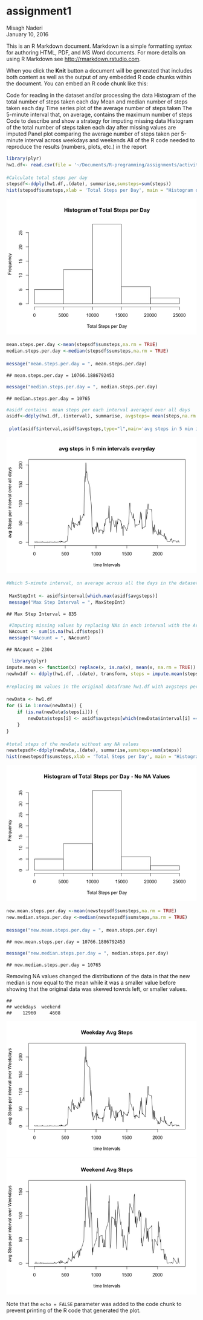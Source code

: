 # assignment1
Misagh Naderi  
January 10, 2016  

This is an R Markdown document. Markdown is a simple formatting syntax for authoring HTML, PDF, and MS Word documents. For more details on using R Markdown see <http://rmarkdown.rstudio.com>.

When you click the **Knit** button a document will be generated that includes both content as well as the output of any embedded R code chunks within the document. You can embed an R code chunk like this:

Code for reading in the dataset and/or processing the data
Histogram of the total number of steps taken each day
Mean and median number of steps taken each day
Time series plot of the average number of steps taken
The 5-minute interval that, on average, contains the maximum number of steps
Code to describe and show a strategy for imputing missing data
Histogram of the total number of steps taken each day after missing values are imputed
Panel plot comparing the average number of steps taken per 5-minute interval across weekdays and weekends
All of the R code needed to reproduce the results (numbers, plots, etc.) in the report


```r
library(plyr)
hw1.df<- read.csv(file = '~/Documents/R-programming/assignments/activity.csv',header = TRUE)

#Calculate total steps per day
stepsdf<-ddply(hw1.df,.(date), summarise,sumsteps=sum(steps))
hist(stepsdf$sumsteps,xlab = 'Total Steps per Day', main = "Histogram of Total Steps per Day")
```

![](Assign1-MN_files/figure-html/unnamed-chunk-1-1.png) 

```r
mean.steps.per.day <-mean(stepsdf$sumsteps,na.rm = TRUE)
median.steps.per.day <-median(stepsdf$sumsteps,na.rm = TRUE)

message("mean.steps.per.day = ", mean.steps.per.day)
```

```
## mean.steps.per.day = 10766.1886792453
```

```r
message("median.steps.per.day = ", median.steps.per.day)
```

```
## median.steps.per.day = 10765
```

```r
#asidf contains  mean steps per each interval averaged over all days
asidf<-ddply(hw1.df,.(interval), summarise, avgsteps= mean(steps,na.rm = TRUE) )

 plot(asidf$interval,asidf$avgsteps,type="l",main='avg steps in 5 min intervals everyday',xlab='time Intervals',ylab="avg Steps per interval over all days")
```

![](Assign1-MN_files/figure-html/unnamed-chunk-1-2.png) 

```r
#Which 5-minute interval, on average across all the days in the dataset, contains the maximum number of steps?

 MaxStepInt <- asidf$interval[which.max(asidf$avgsteps)]
 message("Max Step Interval = ", MaxStepInt)
```

```
## Max Step Interval = 835
```

```r
 #Imputing missing values by replacing NAs in each interval with the Avg of that interval.
 NAcount <- sum(is.na(hw1.df$steps))
 message("NAcount = ", NAcount)
```

```
## NAcount = 2304
```

```r
  library(plyr)
impute.mean <- function(x) replace(x, is.na(x), mean(x, na.rm = TRUE))
newhw1df <- ddply(hw1.df, .(date), transform, steps = impute.mean(steps))
 
#replacing NA values in the original dataframe hw1.df with avgsteps per interval over days from asidf 

newData <- hw1.df
for (i in 1:nrow(newData)) {
    if (is.na(newData$steps[i])) {
        newData$steps[i] <- asidf$avgsteps[which(newData$interval[i] == asidf$interval)] 
    }
}

#total steps of the newData without any NA values
newstepsdf<-ddply(newData,.(date), summarise,sumsteps=sum(steps))
hist(newstepsdf$sumsteps,xlab = 'Total Steps per Day', main = "Histogram of Total Steps per Day - No NA Values")
```

![](Assign1-MN_files/figure-html/unnamed-chunk-1-3.png) 

```r
new.mean.steps.per.day <-mean(newstepsdf$sumsteps,na.rm = TRUE)
new.median.steps.per.day <-median(newstepsdf$sumsteps,na.rm = TRUE)

message("new.mean.steps.per.day = ", mean.steps.per.day)
```

```
## new.mean.steps.per.day = 10766.1886792453
```

```r
message("new.median.steps.per.day = ", median.steps.per.day)
```

```
## new.median.steps.per.day = 10765
```

Removing NA values changed the distributionn of the data in that the new median is now equal to the mean while it was a smaller value before showing that the original data was skewed towrds left, or smaller values. 

```
## 
## weekdays  weekend 
##    12960     4608
```

![](Assign1-MN_files/figure-html/unnamed-chunk-2-1.png) ![](Assign1-MN_files/figure-html/unnamed-chunk-2-2.png) 

Note that the `echo = FALSE` parameter was added to the code chunk to prevent printing of the R code that generated the plot.

